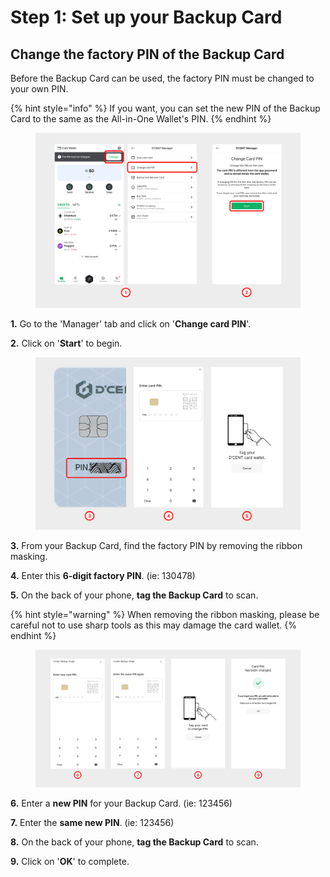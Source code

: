 # Step 1: Set up your Backup Card

## Change the factory PIN of the Backup Card

Before the Backup Card can be used, the factory PIN must be changed to your own PIN.

{% hint style="info" %}
If you want, you can set the new PIN of the Backup Card to the same as the All-in-One Wallet's PIN.&#x20;
{% endhint %}

<div align="left"><figure><img src="../../.gitbook/assets/1 (12).jpg" alt=""><figcaption></figcaption></figure></div>

**1.** Go to the 'Manager' tab and click on '**Change card PIN**'.&#x20;

**2.** Click on '**Start**' to begin.

<div align="left"><figure><img src="../../.gitbook/assets/2 (15).jpg" alt=""><figcaption></figcaption></figure></div>

**3.** From your Backup Card, find the factory PIN by removing the ribbon masking.

**4.** Enter this **6-digit factory PIN**. (ie: 130478)

**5.** On the back of your phone, **tag the Backup Card** to scan.

{% hint style="warning" %}
When removing the ribbon masking, please be careful not to use sharp tools as this may damage the card wallet.
{% endhint %}

<figure><img src="../../.gitbook/assets/그림1 (8).png" alt=""><figcaption></figcaption></figure>

**6.** Enter a **new PIN** for your Backup Card. (ie: 123456)

**7.** Enter the **same new PIN**. (ie: 123456)

**8.** On the back of your phone, **tag the Backup Card** to scan.

**9.** Click on '**OK**' to complete.

